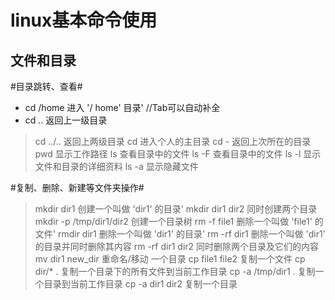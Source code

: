 linux基本命令使用
======
文件和目录
------
#目录跳转、查看#
*    cd /home 进入 '/ home' 目录'     //Tab可以自动补全
*    cd .. 返回上一级目录
>cd ../.. 返回上两级目录 
>cd 进入个人的主目录 
>cd - 返回上次所在的目录 
>pwd 显示工作路径 
>ls 查看目录中的文件 
>ls -F 查看目录中的文件 
>ls -l 显示文件和目录的详细资料 
>ls -a 显示隐藏文件 
>
>
#复制、删除、新建等文件夹操作#
>mkdir dir1 创建一个叫做 'dir1' 的目录' 
>mkdir dir1 dir2 同时创建两个目录 
>mkdir -p /tmp/dir1/dir2 创建一个目录树 
>rm -f file1 删除一个叫做 'file1' 的文件' 
>rmdir dir1 删除一个叫做 'dir1' 的目录' 
>rm -rf dir1 删除一个叫做 'dir1' 的目录并同时删除其内容 
>rm -rf dir1 dir2 同时删除两个目录及它们的内容 
>mv dir1 new_dir 重命名/移动 一个目录 
>cp file1 file2 复制一个文件 
>cp dir/* . 复制一个目录下的所有文件到当前工作目录 
>cp -a /tmp/dir1 . 复制一个目录到当前工作目录 
>cp -a dir1 dir2 复制一个目录 
